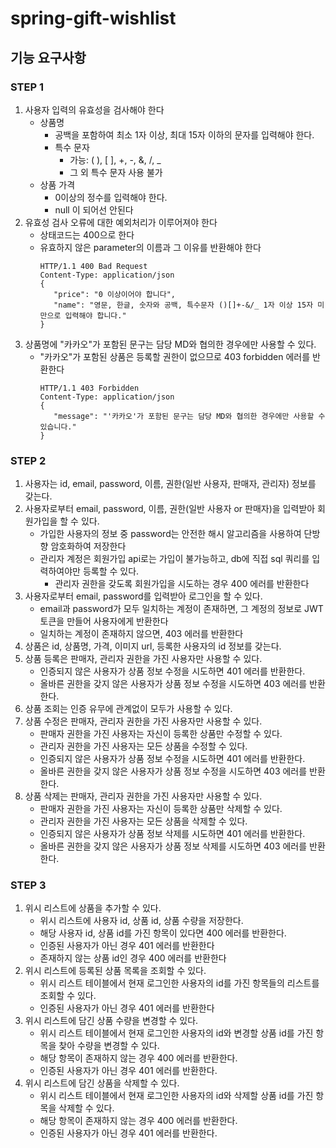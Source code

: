 # spring-gift-wishlist
## 기능 요구사항
### STEP 1
1. 사용자 입력의 유효성을 검사해야 한다
   - 상품명
      - 공백을 포함하여 최소 1자 이상, 최대 15자 이하의 문자를 입력해야 한다.
      - 특수 문자
         - 가능: ( ), [ ], +, -, &, /, _
         - 그 외 특수 문자 사용 불가
   - 상품 가격
      - 0이상의 정수를 입력해야 한다.
      - null 이 되어선 안된다
2. 유효성 검사 오류에 대한 예외처리가 이루어져야 한다
   - 상태코드는 400으로 한다
   - 유효하지 않은 parameter의 이름과 그 이유를 반환해야 한다
      ```- json
      HTTP/1.1 400 Bad Request
      Content-Type: application/json
      {
         "price": "0 이상이어야 합니다",
         "name": "영문, 한글, 숫자와 공백, 특수문자 ()[]+-&/_ 1자 이상 15자 미만으로 입력해야 합니다."
      }
      ```
3. 상품명에 "카카오"가 포함된 문구는 담당 MD와 협의한 경우에만 사용할 수 있다. 
   - "카카오"가 포함된 상품은 등록할 권한이 없으므로 403 forbidden 에러를 반환한다
      ```- json
      HTTP/1.1 403 Forbidden
      Content-Type: application/json
      {
         "message": "'카카오'가 포함된 문구는 담당 MD와 협의한 경우에만 사용할 수 있습니다."
      }
      ```

### STEP 2
1. 사용자는 id, email, password, 이름, 권한(일반 사용자, 판매자, 관리자) 정보를 갖는다.
2. 사용자로부터 email, password, 이름, 권한(일반 사용자 or 판매자)을 입력받아 회원가입을 할 수 있다.
    - 가입한 사용자의 정보 중 password는 안전한 해시 알고리즘을 사용하여 단방향 암호화하여 저장한다
    - 관리자 계정은 회원가입 api로는 가입이 불가능하고, db에 직접 sql 쿼리를 입력하여야만 등록할 수 있다.
      - 관리자 권한을 갖도록 회원가입을 시도하는 경우 400 에러를 반환한다
3. 사용자로부터 email, password를 입력받아 로그인을 할 수 있다.
    - email과 password가 모두 일치하는 계정이 존재하면, 그 계정의 정보로 JWT 토큰을 만들어 사용자에게 반환한다
    - 일치하는 계정이 존재하지 않으면, 403 에러를 반환한다
4. 상품은 id, 상품명, 가격, 이미지 url, 등록한 사용자의 id  정보를 갖는다.
5. 상품 등록은 판매자, 관리자 권한을 가진 사용자만 사용할 수 있다.
    - 인증되지 않은 사용자가 상품 정보 수정을 시도하면 401 에러를 반환한다.
    - 올바른 권한을 갖지 않은 사용자가 상품 정보 수정을 시도하면 403 에러를 반환한다.
6. 상품 조회는 인증 유무에 관계없이 모두가 사용할 수 있다.
7. 상품 수정은 판매자, 관리자 권한을 가진 사용자만 사용할 수 있다.
    - 판매자 권한을 가진 사용자는 자신이 등록한 상품만 수정할 수 있다.
    - 관리자 권한을 가진 사용자는 모든 상품을 수정할 수 있다.
    - 인증되지 않은 사용자가 상품 정보 수정을 시도하면 401 에러를 반환한다.
    - 올바른 권한을 갖지 않은 사용자가 상품 정보 수정을 시도하면 403 에러를 반환한다.
8. 상품 삭제는 판매자, 관리자 권한을 가진 사용자만 사용할 수 있다.
    - 판매자 권한을 가진 사용자는 자신이 등록한 상품만 삭제할 수 있다.
    - 관리자 권한을 가진 사용자는 모든 상품을 삭제할 수 있다.
    - 인증되지 않은 사용자가 상품 정보 삭제를 시도하면 401 에러를 반환한다.
    - 올바른 권한을 갖지 않은 사용자가 상품 정보 삭제를 시도하면 403 에러를 반환한다.

### STEP 3
1. 위시 리스트에 상품을 추가할 수 있다.
    - 위시 리스트에 사용자 id, 상품 id, 상품 수량을 저장한다.
    - 해당 사용자 id, 상품 id를 가진 항목이 있다면 400 에러를 반환한다.
    - 인증된 사용자가 아닌 경우 401 에러를 반환한다
    - 존재하지 않는 상품 id인 경우 400 에러를 반환한다
2. 위시 리스트에 등록된 상품 목록을 조회할 수 있다.
    - 위시 리스트 테이블에서 현재 로그인한 사용자의 id를 가진 항목들의 리스트를 조회할 수 있다.
    - 인증된 사용자가 아닌 경우 401 에러를 반환한다
3. 위시 리스트에 담긴 상품 수량을 변경할 수 있다.
    - 위시 리스트 테이블에서 현재 로그인한 사용자의 id와 변경할 상품 id를 가진 항목을 찾아 수량을 변경할 수 있다.
    - 해당 항목이 존재하지 않는 경우 400 에러를 반환한다.
    - 인증된 사용자가 아닌 경우 401 에러를 반환한다.
4. 위시 리스트에 담긴 상품을 삭제할 수 있다.
    - 위시 리스트 테이블에서 현재 로그인한 사용자의 id와 삭제할 상품 id를 가진 항목을 삭제할 수 있다.
    - 해당 항목이 존재하지 않는 경우 400 에러를 반환한다.
    - 인증된 사용자가 아닌 경우 401 에러를 반환한다.

